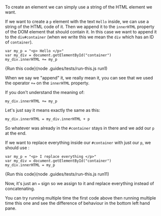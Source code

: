 To create an element we can simply use a string of the HTML element we want. 

If we want to create a `p` element with the text `Hello` inside, we can use a string of the HTML code of it. Then we append it to the `innerHTML` property of the DOM element that should contain it. In this case we want to append it to the `div#container` (when we write this we mean the `div` which has an ID of `container`).

```
var my_p = "<p> Hello </p>"
var my_div = document.getElementById("container")
my_div.innerHTML += my_p
```
{Run this code}(node .guides/tests/run-this.js run1)

When we say we "append" it, we really mean it, you can see that we used the operator `+=` on the `innerHTML` property.

If you don't understand the meaning of: 
```
my_div.innerHTML += my_p
```

Let's just say it means exactly the same as this: 
```
my_div.innerHTML = my_div.innerHTML + p
```

So whatever was already in the `#container` stays in there and we add our `p` at the end.

If we want to replace everything inside our `#container` with just our `p`, we should use :

```
var my_p = "<p> I replace everything </p>"
var my_div = document.getElementById("container")
my_div.innerHTML = my_p
```
{Run this code}(node .guides/tests/run-this.js run11)

Now, it's just an `=` sign so we assign to it and replace everything instead of concatenating.

You can try running multiple time the first code above then running multiple time this one and see the difference of behaviour in the bottom left hand pane.

